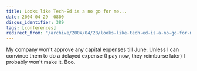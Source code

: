 ```yaml
---
title: Looks like Tech-Ed is a no go for me...
date: 2004-04-29 -0800
disqus_identifier: 389
tags: [conferences]
redirect_from: "/archive/2004/04/28/looks-like-tech-ed-is-a-no-go-for-me.aspx/"
---
```


My company won't approve any capital expenses till June. Unless I can
convince them to do a delayed expense (I pay now, they reimburse later)
I probably won't make it. Boo.

